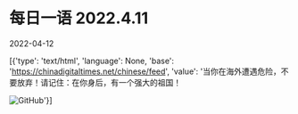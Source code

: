 # 每日一语 2022.4.11

2022-04-12

[{'type': 'text/html', 'language': None, 'base': 'https://chinadigitaltimes.net/chinese/feed', 'value': '当你在海外遭遇危险，不要放弃！请记住：在你身后，有一个强大的祖国！

![GitHub](https://chinadigitaltimes.net/chinese/files/2022/04/4.11.jpg)'}]